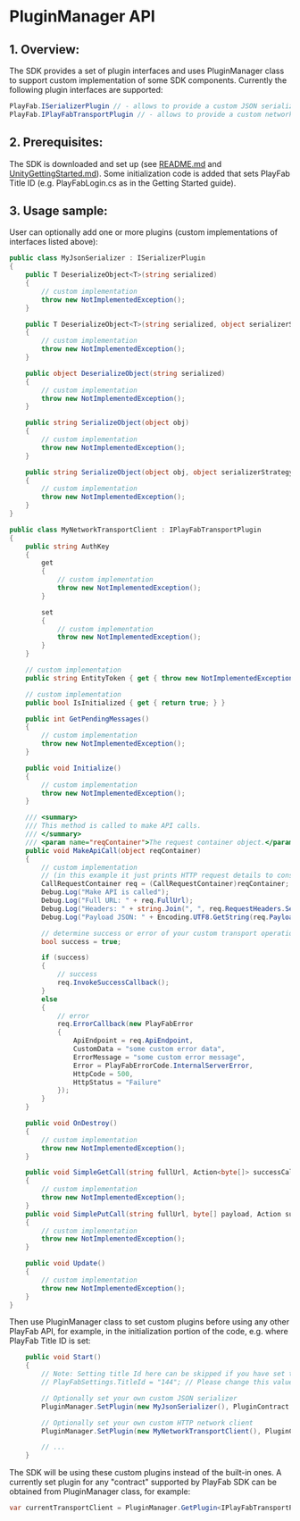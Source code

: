 # PluginManager API
## 1. Overview:
The SDK provides a set of plugin interfaces and uses PluginManager class to support custom implementation of some SDK components. Currently the following plugin interfaces are supported:

```csharp
PlayFab.ISerializerPlugin // - allows to provide a custom JSON serializer
PlayFab.IPlayFabTransportPlugin // - allows to provide a custom network HTTP client specific to PlayFab backend
```

## 2. Prerequisites:
The SDK is downloaded and set up (see [README.md](README.md) and [UnityGettingStarted.md](UnityGettingStarted.md)). Some initialization code is added that sets PlayFab Title ID (e.g. PlayFabLogin.cs as in the Getting Started guide).

## 3. Usage sample:
User can optionally add one or more plugins (custom implementations of interfaces listed above):
```csharp
public class MyJsonSerializer : ISerializerPlugin
{
    public T DeserializeObject<T>(string serialized)
    {
        // custom implementation
        throw new NotImplementedException();
    }

    public T DeserializeObject<T>(string serialized, object serializerStrategy)
    {
        // custom implementation
        throw new NotImplementedException();
    }

    public object DeserializeObject(string serialized)
    {
        // custom implementation
        throw new NotImplementedException();
    }

    public string SerializeObject(object obj)
    {
        // custom implementation
        throw new NotImplementedException();
    }

    public string SerializeObject(object obj, object serializerStrategy)
    {
        // custom implementation
        throw new NotImplementedException();
    }
}

public class MyNetworkTransportClient : IPlayFabTransportPlugin
{
    public string AuthKey
    {
        get
        {
            // custom implementation
            throw new NotImplementedException();
        }

        set
        {
            // custom implementation
            throw new NotImplementedException();
        }
    }

    // custom implementation
    public string EntityToken { get { throw new NotImplementedException(); } set { throw new NotImplementedException(); } }

    // custom implementation
    public bool IsInitialized { get { return true; } }

    public int GetPendingMessages()
    {
        // custom implementation
        throw new NotImplementedException();
    }

    public void Initialize()
    {
        // custom implementation
        throw new NotImplementedException();
    }

    /// <summary>
    /// This method is called to make API calls.
    /// </summary>
    /// <param name="reqContainer">The request container object.</param>
    public void MakeApiCall(object reqContainer)
    {
        // custom implementation
        // (in this example it just prints HTTP request details to console)
        CallRequestContainer req = (CallRequestContainer)reqContainer;
        Debug.Log("Make API is called");
        Debug.Log("Full URL: " + req.FullUrl);
        Debug.Log("Headers: " + string.Join(", ", req.RequestHeaders.Select(header => header.Key + ": " + header.Value).ToArray()));
        Debug.Log("Payload JSON: " + Encoding.UTF8.GetString(req.Payload));

        // determine success or error of your custom transport operation
        bool success = true;

        if (success)
        {
            // success
            req.InvokeSuccessCallback();
        }
        else
        {
            // error
            req.ErrorCallback(new PlayFabError
            {
                ApiEndpoint = req.ApiEndpoint,
                CustomData = "some custom error data",
                ErrorMessage = "some custom error message",
                Error = PlayFabErrorCode.InternalServerError,
                HttpCode = 500,
                HttpStatus = "Failure"
            });
        }
    }

    public void OnDestroy()
    {
        // custom implementation
        throw new NotImplementedException();
    }

    public void SimpleGetCall(string fullUrl, Action<byte[]> successCallback, Action<string> errorCallback)
    {
        // custom implementation
        throw new NotImplementedException();
    }
    public void SimplePutCall(string fullUrl, byte[] payload, Action successCallback, Action<string> errorCallback)
    {
        // custom implementation
        throw new NotImplementedException();
    }

    public void Update()
    {
        // custom implementation
        throw new NotImplementedException();
    }
}
```
Then use PluginManager class to set custom plugins before using any other PlayFab API, for example, in the initialization portion of the code, e.g. where PlayFab Title ID is set:
```csharp
    public void Start()
    {
        // Note: Setting title Id here can be skipped if you have set the value in Editor Extensions already.
        // PlayFabSettings.TitleId = "144"; // Please change this value to your own titleId from PlayFab Game Manager

        // Optionally set your own custom JSON serializer
        PluginManager.SetPlugin(new MyJsonSerializer(), PluginContract.PlayFab_Serializer);

        // Optionally set your own custom HTTP network client
        PluginManager.SetPlugin(new MyNetworkTransportClient(), PluginContract.PlayFab_Transport);

        // ...
    }
```
The SDK will be using these custom plugins instead of the built-in ones. A currently set plugin for any "contract" supported by PlayFab SDK can be obtained from PluginManager class, for example:

```csharp
var currentTransportClient = PluginManager.GetPlugin<IPlayFabTransportPlugin>(PluginContract.PlayFab_Transport);
```
